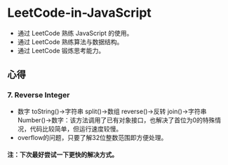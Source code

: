 # LeetCode-in-JavaScript
- 通过 LeetCode 熟练 JavaScript 的使用。
- 通过 LeetCode 熟练算法与数据结构。
- 通过 LeetCode 锻炼思考能力。

## 心得
### 7. Reverse Integer
- 数字 toString()->字符串 split()->数组 reverse()->反转 join()->字符串 Number()->数字：该方法调用了已有对象接口，也解决了首位为0的特殊情况，代码比较简单，但运行速度较慢。
- overflow的问题，只要了解32位整数范围即方便处理。

#### 注：下次最好尝试一下更快的解决方式。
